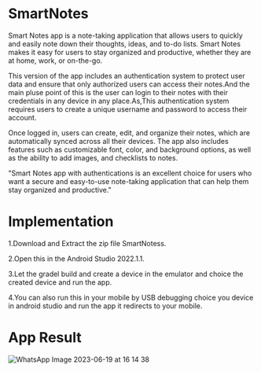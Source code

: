 # SmartNotes 

Smart Notes app is a note-taking application that allows users to quickly and easily note down their thoughts, ideas, and to-do lists. 
Smart Notes makes it easy for users to stay organized and productive, whether they are at home, work, or on-the-go.

 This version of the app includes an authentication system to protect user data and ensure that only authorized users can access their notes.And the main pluse point of this is the user can login to their notes with their credentials in any device in any place.As,This authentication system requires users to create a unique username and password to access their account.
 
 Once logged in, users can create, edit, and organize their notes, which are automatically synced across all their devices. The app also includes features such as customizable font, color, and background options, as well as the ability to add images, and checklists to notes.
 
"Smart Notes app with authentications is an excellent choice for users who want a secure and easy-to-use note-taking application that can help them stay organized and productive."

# Implementation
1.Download and Extract the zip file SmartNotess.

2.Open this in the Android Studio 2022.1.1.

3.Let the gradel build and create a device in the emulator and choice the created device and run the app.

4.You can also run this in your mobile by USB debugging choice you device in android studio and run the app it redirects to your mobile. 

# App Result

![WhatsApp Image 2023-06-19 at 16 14 38](https://github.com/DurgaSusmitha/SmartNotes/assets/127092893/2008fa31-ea84-4f52-8e6c-062bba09be9b)


